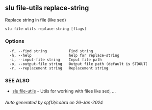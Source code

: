 ## slu file-utils replace-string

Replace string in file (like sed)

```
slu file-utils replace-string [flags]
```

### Options

```
  -f, --find string          Find string
  -h, --help                 help for replace-string
  -i, --input-file string    Input file path
  -o, --output-file string   Output file path (default is STDOUT)
  -r, --replacement string   Replacement string
```

### SEE ALSO

* [slu file-utils](slu_file-utils.md)	 - Utils for working with files like sed, ...

###### Auto generated by spf13/cobra on 26-Jan-2024
